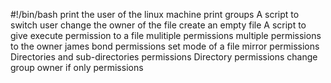 #!/bin/bash
print the user of the linux machine
print groups
A script to switch user
change the owner of the file
create an empty file
A script to give execute permission to a file
mulitiple permissions
multiple permissions to the owner
james bond permissions
set mode of a file 
mirror permissions
Directories and sub-directories permissions
Directory permissions
change group owner
if only permissions
